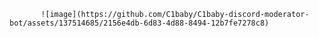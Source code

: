            ![image](https://github.com/C1baby/C1baby-discord-moderator-bot/assets/137514685/2156e4db-6d83-4d88-8494-12b7fe7278c8)

